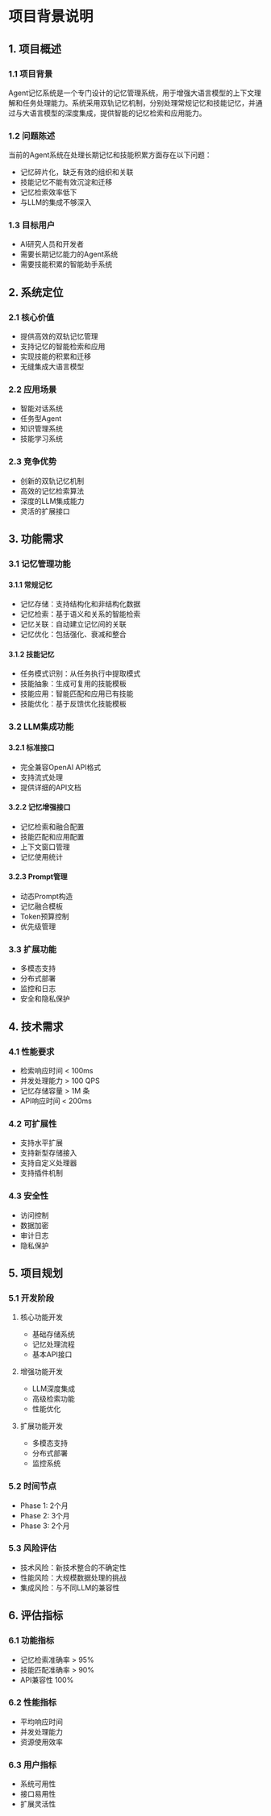 # 项目背景说明

## 1. 项目概述

### 1.1 项目背景
Agent记忆系统是一个专门设计的记忆管理系统，用于增强大语言模型的上下文理解和任务处理能力。系统采用双轨记忆机制，分别处理常规记忆和技能记忆，并通过与大语言模型的深度集成，提供智能的记忆检索和应用能力。

### 1.2 问题陈述
当前的Agent系统在处理长期记忆和技能积累方面存在以下问题：
- 记忆碎片化，缺乏有效的组织和关联
- 技能记忆不能有效沉淀和迁移
- 记忆检索效率低下
- 与LLM的集成不够深入

### 1.3 目标用户
- AI研究人员和开发者
- 需要长期记忆能力的Agent系统
- 需要技能积累的智能助手系统

## 2. 系统定位

### 2.1 核心价值
- 提供高效的双轨记忆管理
- 支持记忆的智能检索和应用
- 实现技能的积累和迁移
- 无缝集成大语言模型

### 2.2 应用场景
- 智能对话系统
- 任务型Agent
- 知识管理系统
- 技能学习系统

### 2.3 竞争优势
- 创新的双轨记忆机制
- 高效的记忆检索算法
- 深度的LLM集成能力
- 灵活的扩展接口

## 3. 功能需求

### 3.1 记忆管理功能

#### 3.1.1 常规记忆
- 记忆存储：支持结构化和非结构化数据
- 记忆检索：基于语义和关系的智能检索
- 记忆关联：自动建立记忆间的关联
- 记忆优化：包括强化、衰减和整合

#### 3.1.2 技能记忆
- 任务模式识别：从任务执行中提取模式
- 技能抽象：生成可复用的技能模板
- 技能应用：智能匹配和应用已有技能
- 技能优化：基于反馈优化技能模板

### 3.2 LLM集成功能

#### 3.2.1 标准接口
- 完全兼容OpenAI API格式
- 支持流式处理
- 提供详细的API文档

#### 3.2.2 记忆增强接口
- 记忆检索和融合配置
- 技能匹配和应用配置
- 上下文窗口管理
- 记忆使用统计

#### 3.2.3 Prompt管理
- 动态Prompt构造
- 记忆融合模板
- Token预算控制
- 优先级管理

### 3.3 扩展功能
- 多模态支持
- 分布式部署
- 监控和日志
- 安全和隐私保护

## 4. 技术需求

### 4.1 性能要求
- 检索响应时间 < 100ms
- 并发处理能力 > 100 QPS
- 记忆存储容量 > 1M 条
- API响应时间 < 200ms

### 4.2 可扩展性
- 支持水平扩展
- 支持新型存储接入
- 支持自定义处理器
- 支持插件机制

### 4.3 安全性
- 访问控制
- 数据加密
- 审计日志
- 隐私保护

## 5. 项目规划

### 5.1 开发阶段
1. 核心功能开发
   - 基础存储系统
   - 记忆处理流程
   - 基本API接口

2. 增强功能开发
   - LLM深度集成
   - 高级检索功能
   - 性能优化

3. 扩展功能开发
   - 多模态支持
   - 分布式部署
   - 监控系统

### 5.2 时间节点
- Phase 1: 2个月
- Phase 2: 3个月
- Phase 3: 2个月

### 5.3 风险评估
- 技术风险：新技术整合的不确定性
- 性能风险：大规模数据处理的挑战
- 集成风险：与不同LLM的兼容性

## 6. 评估指标

### 6.1 功能指标
- 记忆检索准确率 > 95%
- 技能匹配准确率 > 90%
- API兼容性 100%

### 6.2 性能指标
- 平均响应时间
- 并发处理能力
- 资源使用效率

### 6.3 用户指标
- 系统可用性
- 接口易用性
- 扩展灵活性 